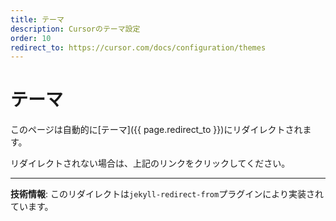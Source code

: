 ```yaml
---
title: テーマ
description: Cursorのテーマ設定
order: 10
redirect_to: https://cursor.com/docs/configuration/themes
---
```


<!-- このページはJekyllのリダイレクトプラグインにより自動的にリダイレクトされます -->

# テーマ

このページは自動的に[テーマ]({{ page.redirect_to }})にリダイレクトされます。

リダイレクトされない場合は、上記のリンクをクリックしてください。

---

**技術情報**: このリダイレクトは`jekyll-redirect-from`プラグインにより実装されています。

